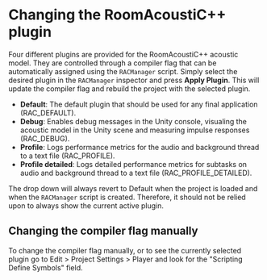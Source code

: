 # Changing the RoomAcoustiC++ plugin

Four different plugins are provided for the RoomAcoustiC++ acoustic model.
They are controlled through a compiler flag that can be automatically assigned using the `RACManager` script.
Simply select the desired plugin in the `RACManager` inspector and press **Apply Plugin**.
This will update the compiler flag and rebuild the project with the selected plugin.

- **Default**: The default plugin that should be used for any final application (RAC_DEFAULT).
- **Debug**: Enables debug messages in the Unity console, visualing the acoustic model in the Unity scene and measuring impulse responses (RAC_DEBUG).
- **Profile**: Logs performance metrics for the audio and background thread to a text file (RAC_PROFILE).
- **Profile detailed**: Logs detailed performance metrics for subtasks on audio and background thread to a text file (RAC_PROFILE_DETAILED).

The drop down will always revert to Default when the project is loaded and when the `RACManager` script is created.
Therefore, it should not be relied upon to always show the current active plugin.

## Changing the compiler flag manually

To change the compiler flag manually, or to see the currently selected plugin go to Edit > Project Settings > Player and look for the "Scripting Define Symbols" field.